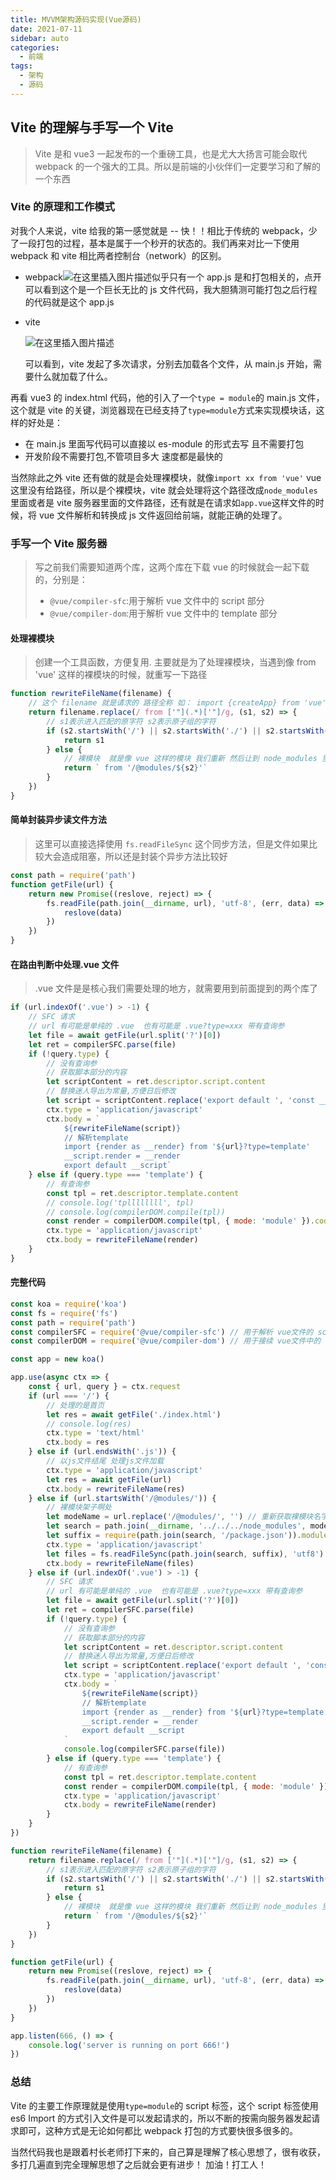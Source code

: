 ```yaml
---
title: MVVM架构源码实现(Vue源码)
date: 2021-07-11
sidebar: auto
categories:
  - 前端
tags:
  - 架构
  - 源码
---
```


## Vite 的理解与手写一个 Vite

> Vite 是和 vue3 一起发布的一个重磅工具，也是尤大大扬言可能会取代 webpack 的一个强大的工具。所以是前端的小伙伴们一定要学习和了解的一个东西

### Vite 的原理和工作模式

对我个人来说，vite 给我的第一感觉就是 -- 快！！相比于传统的 webpack，少了一段打包的过程，基本是属于一个秒开的状态的。我们再来对比一下使用 webpack 和 vite 相比两者控制台（network）的区别。

- webpack![在这里插入图片描述](https://img-blog.csdnimg.cn/20210711183342584.png?x-oss-process=image/watermark,type_ZmFuZ3poZW5naGVpdGk,shadow_10,text_aHR0cHM6Ly9ibG9nLmNzZG4ubmV0L3dlaXhpbl80NjI0MDE2Mg==,size_16,color_FFFFFF,t_70)似乎只有一个 app.js 是和打包相关的，点开可以看到这个是一个巨长无比的 js 文件代码，我大胆猜测可能打包之后行程的代码就是这个 app.js

- vite

  ![在这里插入图片描述](https://img-blog.csdnimg.cn/20210711183521374.png?x-oss-process=image/watermark,type_ZmFuZ3poZW5naGVpdGk,shadow_10,text_aHR0cHM6Ly9ibG9nLmNzZG4ubmV0L3dlaXhpbl80NjI0MDE2Mg==,size_16,color_FFFFFF,t_70)

  可以看到，vite 发起了多次请求，分别去加载各个文件，从 main.js 开始，需要什么就加载了什么。

再看 vue3 的 index.html 代码，他的引入了一个`type = module`的 main.js 文件，这个就是 vite 的关键，浏览器现在已经支持了`type=module`方式来实现模块话，这样的好处是：

- 在 main.js 里面写代码可以直接以 es-module 的形式去写 且不需要打包
- 开发阶段不需要打包,不管项目多大 速度都是最快的

当然除此之外 vite 还有做的就是会处理裸模块，就像`import xx from 'vue'` vue 这里没有给路径，所以是个裸模块，vite 就会处理将这个路径改成`node_modules`里面或者是 vite 服务器里面的文件路径，还有就是在请求如`app.vue`这样文件的时候，将 vue 文件解析和转换成 js 文件返回给前端，就能正确的处理了。

### 手写一个 Vite 服务器

> 写之前我们需要知道两个库，这两个库在下载 vue 的时候就会一起下载的，分别是：
>
> - `@vue/compiler-sfc`:用于解析 vue 文件中的 script 部分
> - `@vue/compiler-dom`:用于解析 vue 文件中的 template 部分

#### 处理裸模块

> 创建一个工具函数，方便复用. 主要就是为了处理裸模块，当遇到像 from 'vue' 这样的裸模块的时候，就重写一下路径

```javascript
function rewriteFileName(filename) {
	// 这个 filename 就是请求的 路径全称 如： import {createApp} from 'vue'
	return filename.replace(/ from ['"](.*)['"]/g, (s1, s2) => {
		// s1表示进入匹配的原字符 s2表示原子组的字符
		if (s2.startsWith('/') || s2.startsWith('./') || s2.startsWith('../')) {
			return s1
		} else {
			// 裸模块  就是像 vue 这样的模块 我们重新 然后让到 node_modules 里面去找
			return ` from '/@modules/${s2}'`
		}
	})
}
```

#### 简单封装异步读文件方法

> 这里可以直接选择使用 `fs.readFileSync` 这个同步方法，但是文件如果比较大会造成阻塞，所以还是封装个异步方法比较好

```javascript
const path = require('path')
function getFile(url) {
	return new Promise((reslove, reject) => {
		fs.readFile(path.join(__dirname, url), 'utf-8', (err, data) => {
			reslove(data)
		})
	})
}
```

#### 在路由判断中处理.vue 文件

> .vue 文件是是核心我们需要处理的地方，就需要用到前面提到的两个库了

```javascript
if (url.indexOf('.vue') > -1) {
	// SFC 请求
	// url 有可能是单纯的 .vue  也有可能是 .vue?type=xxx 带有查询参
	let file = await getFile(url.split('?')[0])
	let ret = compilerSFC.parse(file)
	if (!query.type) {
		// 没有查询参
		// 获取脚本部分的内容
		let scriptContent = ret.descriptor.script.content
		// 替换迷人导出为常量,方便日后修改
		let script = scriptContent.replace('export default ', 'const __script = ')
		ctx.type = 'application/javascript'
		ctx.body = `
            ${rewriteFileName(script)}
            // 解析template
            import {render as __render} from '${url}?type=template'
            __script.render = __render
            export default __script`
	} else if (query.type === 'template') {
		// 有查询参
		const tpl = ret.descriptor.template.content
		// console.log('tpllllllll', tpl)
		// console.log(compilerDOM.compile(tpl))
		const render = compilerDOM.compile(tpl, { mode: 'module' }).code
		ctx.type = 'application/javascript'
		ctx.body = rewriteFileName(render)
	}
}
```

#### 完整代码

```javascript
const koa = require('koa')
const fs = require('fs')
const path = require('path')
const compilerSFC = require('@vue/compiler-sfc') // 用于解析 vue文件的 script 部分
const compilerDOM = require('@vue/compiler-dom') // 用于接续 vue文件中的 template 部分

const app = new koa()

app.use(async ctx => {
	const { url, query } = ctx.request
	if (url === '/') {
		// 处理的是首页
		let res = await getFile('./index.html')
		// console.log(res)
		ctx.type = 'text/html'
		ctx.body = res
	} else if (url.endsWith('.js')) {
		// 以js文件结尾 处理js文件加载
		ctx.type = 'application/javascript'
		let res = await getFile(url)
		ctx.body = rewriteFileName(res)
	} else if (url.startsWith('/@modules/')) {
		// 裸模块架子啊处
		let modeName = url.replace('/@modules/', '') // 重新获取裸模块名字 如 vue
		let search = path.join(__dirname, '../../../node_modules', modeName)
		let suffix = require(path.join(search, '/package.json')).module
		ctx.type = 'application/javascript'
		let files = fs.readFileSync(path.join(search, suffix), 'utf8')
		ctx.body = rewriteFileName(files)
	} else if (url.indexOf('.vue') > -1) {
		// SFC 请求
		// url 有可能是单纯的 .vue  也有可能是 .vue?type=xxx 带有查询参
		let file = await getFile(url.split('?')[0])
		let ret = compilerSFC.parse(file)
		if (!query.type) {
			// 没有查询参
			// 获取脚本部分的内容
			let scriptContent = ret.descriptor.script.content
			// 替换迷人导出为常量,方便日后修改
			let script = scriptContent.replace('export default ', 'const __script = ')
			ctx.type = 'application/javascript'
			ctx.body = `
                ${rewriteFileName(script)}
                // 解析template
                import {render as __render} from '${url}?type=template'
                __script.render = __render
                export default __script
            `
			console.log(compilerSFC.parse(file))
		} else if (query.type === 'template') {
			// 有查询参
			const tpl = ret.descriptor.template.content
			const render = compilerDOM.compile(tpl, { mode: 'module' }).code
			ctx.type = 'application/javascript'
			ctx.body = rewriteFileName(render)
		}
	}
})

function rewriteFileName(filename) {
	return filename.replace(/ from ['"](.*)['"]/g, (s1, s2) => {
		// s1表示进入匹配的原字符 s2表示原子组的字符
		if (s2.startsWith('/') || s2.startsWith('./') || s2.startsWith('../')) {
			return s1
		} else {
			// 裸模块  就是像 vue 这样的模块 我们重新 然后让到 node_modules 里面去找
			return ` from '/@modules/${s2}'`
		}
	})
}

function getFile(url) {
	return new Promise((reslove, reject) => {
		fs.readFile(path.join(__dirname, url), 'utf-8', (err, data) => {
			reslove(data)
		})
	})
}

app.listen(666, () => {
	console.log('server is running on port 666!')
})
```

### 总结

Vite 的主要工作原理就是使用`type=module`的 script 标签，这个 script 标签使用 es6 Import 的方式引入文件是可以发起请求的，所以不断的按需向服务器发起请求即可，这种方式是无论如何都比 webpack 打包的方式要快很多很多的。

当然代码我也是跟着村长老师打下来的，自己算是理解了核心思想了，很有收获，多打几遍直到完全理解思想了之后就会更有进步！ 加油！打工人！
